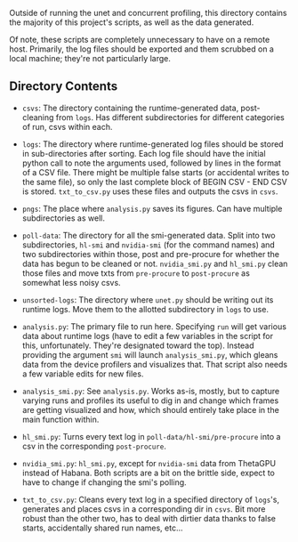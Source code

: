 Outside of running the unet and concurrent profiling, this directory contains the majority of
this project's scripts, as well as the data generated.

Of note, these scripts are completely unnecessary to have on a remote host.
Primarily, the log files should be exported and them scrubbed on a local machine; they're not
particularly large.


## Directory Contents
*  `csvs`:
    The directory containing the runtime-generated data, post-cleaning from `logs`.
    Has different subdirectories for different categories of run, csvs within each.
    

*  `logs`:
    The directory where runtime-generated log files should be stored in sub-directories after sorting.
    Each log file should have the initial python call to note the arguments used, followed by
    lines in the format of a CSV file. There might be multiple false starts (or accidental writes
    to the same file), so only the last complete block of BEGIN CSV - END CSV is stored.
    `txt_to_csv.py` uses these files and outputs the csvs in `csvs`.


*  `pngs`:
    The place where `analysis.py` saves its figures. Can have multiple subdirectories as well.


*  `poll-data`:
    The directory for all the smi-generated data. Split into two subdirectories, `hl-smi` and `nvidia-smi`
    (for the command names) and two subdirectories within those, post and pre-procure for whether the data
    has begun to be cleaned or not. `nvidia_smi.py` and `hl_smi.py` clean those files and move txts from 
    `pre-procure` to `post-procure` as somewhat less noisy csvs.


*  `unsorted-logs`:
    The directory where `unet.py` should be writing out its runtime logs. Move them to the allotted 
    subdirectory in `logs` to use.
    

*  `analysis.py`:
    The primary file to run here. Specifying `run` will get various data about runtime logs (have to
    edit a few variables in the script for this, unfortunately. They're designated toward the top).
    Instead providing the argument `smi` will launch `analysis_smi.py`, which gleans data from the
    device profilers and visualizes that. That script also needs a few variable edits for new files.


*  `analysis_smi.py`:
    See `analysis.py`. Works as-is, mostly, but to capture varying runs and profiles its useful to dig in
    and change which frames are getting visualized and how, which should entirely take place in the 
    main function within.


*  `hl_smi.py`:
    Turns every text log in `poll-data/hl-smi/pre-procure` into a csv in the corresponding `post-procure`.


*  `nvidia_smi.py`:
    `hl_smi.py`, except for `nvidia-smi` data from ThetaGPU instead of Habana. Both scripts are a bit on
    the brittle side, expect to have to change if changing the smi's polling.


*  `txt_to_csv.py`:
    Cleans every text log in a specified directory of `logs`'s, generates and places csvs in a
    corresponding dir in `csvs`. Bit more robust than the other two, has to deal with dirtier data
    thanks to false starts, accidentally shared run names, etc...
